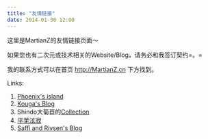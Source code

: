 ```yaml
---
title: "友情链接"
date: 2014-01-30 12:00
---
```


这里是MartianZ的友情链接页面～

如果您也有二次元或技术相关的Website/Blog，请务必和我签订契约=。=

我的联系方式可以在首页 <http://MartianZ.cn> 下方找到。

Links:

1. [Phoenix's island](http://blog.phoenixlzx.com/)
2. [Kouga's Blog](http://kouga.us/)
3. Shindo大菊苣的[Collection](http://sdou.net/)
4. [平芜泫寂](http://www.ipwx.me/)
5. [Saffi and Rivsen's Blog](https://rivsen.rs-work.me/)